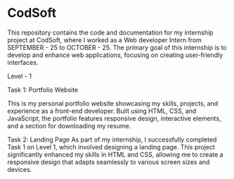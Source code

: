 # CodSoft
This repository contains the code and documentation for my internship project at CodSoft, where I worked as a Web developer Intern from SEPTEMBER - 25 to OCTOBER - 25. The primary goal of this internship is to develop and enhance web applications, focusing on creating user-friendly interfaces.

Level - 1

Task 1: Portfolio Website

This is my personal portfolio website showcasing my skills, projects, and experience as a front-end developer. Built using HTML, CSS, and JavaScript, the portfolio features responsive design, interactive elements, and a section for downloading my resume. 

Task 2: Landing Page
As part of my internship, I successfully completed Task 1 on Level 1, which involved designing a landing page. This project significantly enhanced my skills in HTML and CSS, allowing me to create a responsive design that adapts seamlessly to various screen sizes and devices.
